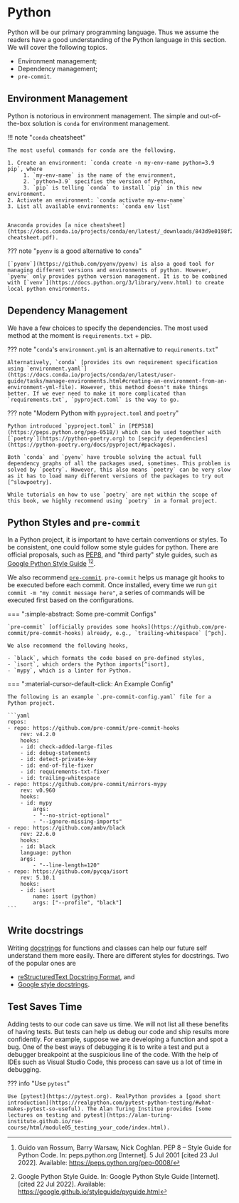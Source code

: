 # Python

Python will be our primary programming language. Thus we assume the readers have a good understanding of the Python language in this section. We will cover the following topics.

- Environment management;
- Dependency management;
- `pre-commit`.


## Environment Management

Python is notorious in environment management. The simple and out-of-the-box solution is `conda` for environment management.

!!! note "`conda` cheatsheet"

    The most useful commands for conda are the following.

    1. Create an environment: `conda create -n my-env-name python=3.9 pip`, where
         1. `my-env-name` is the name of the environment,
         2. `python=3.9` specifies the version of Python,
         3. `pip` is telling `conda` to install `pip` in this new environment.
    2. Activate an environment: `conda activate my-env-name`
    3. List all available environments: `conda env list`


    Anaconda provides [a nice cheatsheet](https://docs.conda.io/projects/conda/en/latest/_downloads/843d9e0198f2a193a3484886fa28163c/conda-cheatsheet.pdf).



??? note "`pyenv` is a good alternative to `conda`"

    [`pyenv`](https://github.com/pyenv/pyenv) is also a good tool for managing different versions and environments of python. However, `pyenv` only provides python version management. It is to be combined with [`venv`](https://docs.python.org/3/library/venv.html) to create local python environments.


## Dependency Management

We have a few choices to specify the dependencies. The most used method at the moment is `requirements.txt` + pip.


??? note "`conda`'s `environment.yml` is an alternative to `requirements.txt`"

    Alternatively, `conda` [provides its own requirement specification using `environment.yaml`](https://docs.conda.io/projects/conda/en/latest/user-guide/tasks/manage-environments.html#creating-an-environment-from-an-environment-yml-file). However, this method doesn't make things better. If we ever need to make it more complicated than `requirements.txt`, `pyproject.toml` is the way to go.


??? note "Modern Python with `pyproject.toml` and `poetry`"

    Python introduced `pyproject.toml` in [PEP518](https://peps.python.org/pep-0518/) which can be used together with [`poetry`](https://python-poetry.org) to [sepcify dependencies](https://python-poetry.org/docs/pyproject/#packages).

    Both `conda` and `pyenv` have trouble solving the actual full dependency graphs of all the packages used, sometimes. This problem is solved by `poetry`. However, this also means `poetry` can be very slow as it has to load many different versions of the packages to try out [^slowpoetry].

    While tutorials on how to use `poetry` are not within the scope of this book, we highly recommend using `poetry` in a formal project.


## Python Styles and `pre-commit`

In a Python project, it is important to have certain conventions or styles. To be consistent, one could follow some style guides for python. There are official proposals, such as [PEP8](https://peps.python.org/pep-0008/), and "third party" style guides, such as [Google Python Style Guide](https://google.github.io/styleguide/pyguide.html) [^pep8][^gpsg].

We also recommend [`pre-commit`](https://pre-commit.com/). `pre-commit` helps us manage git hooks to be executed before each commit. Once installed, every time we run `git commit -m "my commit message here"`, a series of commands will be executed first based on the configurations.

=== ":simple-abstract: Some pre-commit Configs"

    `pre-commit` [officially provides some hooks](https://github.com/pre-commit/pre-commit-hooks) already, e.g., `trailing-whitespace` [^pch].

    We also recommend the following hooks,

    - `black`, which formats the code based on pre-defined styles,
    - `isort`, which orders the Python imports[^isort],
    - `mypy`, which is a linter for Python.

=== ":material-cursor-default-click: An Example Config"

    The following is an example `.pre-commit-config.yaml` file for a Python project.

    ```yaml
    repos:
    - repo: https://github.com/pre-commit/pre-commit-hooks
        rev: v4.2.0
        hooks:
        - id: check-added-large-files
        - id: debug-statements
        - id: detect-private-key
        - id: end-of-file-fixer
        - id: requirements-txt-fixer
        - id: trailing-whitespace
    - repo: https://github.com/pre-commit/mirrors-mypy
        rev: v0.960
        hooks:
        - id: mypy
            args:
            - "--no-strict-optional"
            - "--ignore-missing-imports"
    - repo: https://github.com/ambv/black
        rev: 22.6.0
        hooks:
        - id: black
        language: python
        args:
            - "--line-length=120"
    - repo: https://github.com/pycqa/isort
        rev: 5.10.1
        hooks:
        - id: isort
            name: isort (python)
            args: ["--profile", "black"]
    ```

## Write docstrings

Writing [docstrings](https://peps.python.org/pep-0257/) for functions and classes can help our future self understand them more easily. There are different styles for docstrings. Two of the popular ones are

- [reStructuredText Docstring Format](https://peps.python.org/pep-0287/), and
- [Google style docstrings](https://google.github.io/styleguide/pyguide.html#383-functions-and-methods).

## Test Saves Time

Adding tests to our code can save us time. We will not list all these benefits of having tests. But tests can help us debug our code and ship results more confidently. For example, suppose we are developing a function and spot a bug. One of the best ways of debugging it is to write a test and put a debugger breakpoint at the suspicious line of the code. With the help of IDEs such as Visual Studio Code, this process can save us a lot of time in debugging.

??? info "Use `pytest`"

    Use [pytest](https://pytest.org). RealPython provides a [good short introduction](https://realpython.com/pytest-python-testing/#what-makes-pytest-so-useful). The Alan Turing Institue provides [some lectures on testing and pytest](https://alan-turing-institute.github.io/rse-course/html/module05_testing_your_code/index.html).


[^isort]: Pre Commit. In: isort [Internet]. [cited 22 Jul 2022]. Available: https://pycqa.github.io/isort/docs/configuration/pre-commit.html
[^pch]: pre-commit-config-pre-commit-hooks.yaml. In: Gist [Internet]. [cited 22 Jul 2022]. Available: https://gist.github.com/lynnkwong/f7591525cfc903ec592943e0f2a61ed9
[^pep8]: Guido van Rossum, Barry Warsaw, Nick Coghlan. PEP 8 – Style Guide for Python Code. In: peps.python.org [Internet]. 5 Jul 2001 [cited 23 Jul 2022]. Available: https://peps.python.org/pep-0008/
[^gpsg]: Google Python Style Guide. In: Google Python Style Guide [Internet]. [cited 22 Jul 2022]. Available: https://google.github.io/styleguide/pyguide.html
[^slowpoetry]: Poetry is extremely slow when resolving the dependencies · Issue #2094 · python-poetry/poetry. In: GitHub [Internet]. [cited 23 Jul 2022]. Available: https://github.com/python-poetry/poetry/issues/2094
